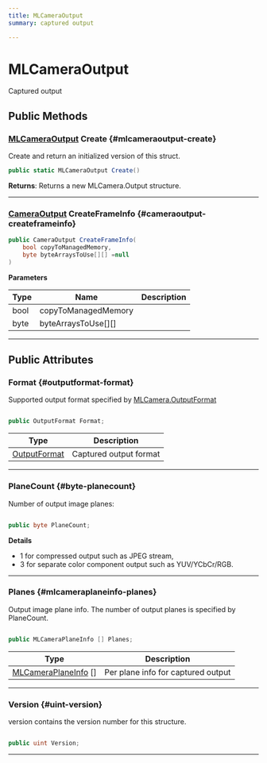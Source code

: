 ```yaml
---
title: MLCameraOutput
summary: captured output 

---
```


# MLCameraOutput




Captured output   





## Public Methods

### [MLCameraOutput](/versioned_docs/version-03-Jan-2023/unity-api/api/UnityEngine.XR.MagicLeap/MLCamera/NativeBindings/UnityEngine.XR.MagicLeap.MLCamera.NativeBindings.MLCameraOutput.md) Create {#mlcameraoutput-create}

Create and return an initialized version of this struct. 

```csharp
public static MLCameraOutput Create()
```






**Returns**: Returns a new MLCamera.Output structure.



-----------

### [CameraOutput](/versioned_docs/version-03-Jan-2023/unity-api/api/UnityEngine.XR.MagicLeap/MLCamera/UnityEngine.XR.MagicLeap.MLCamera.CameraOutput.md) CreateFrameInfo {#cameraoutput-createframeinfo}

```csharp
public CameraOutput CreateFrameInfo(
    bool copyToManagedMemory,
    byte byteArraysToUse[][] =null
)
```


**Parameters**

| Type | Name  | Description  | 
|--|--|--|
| bool |copyToManagedMemory||
| byte |byteArraysToUse[][]||






-----------

## Public Attributes

### Format {#outputformat-format}

Supported output format specified by [MLCamera.OutputFormat](/versioned_docs/version-03-Jan-2023/unity-api/api/UnityEngine.XR.MagicLeap/MLCamera/UnityEngine.XR.MagicLeap.MLCamera.md#enums-outputformat)

```csharp

public OutputFormat Format;

```

| Type | Description  | 
|--|--|
| [OutputFormat](/versioned_docs/version-03-Jan-2023/unity-api/api/UnityEngine.XR.MagicLeap/MLCamera/UnityEngine.XR.MagicLeap.MLCamera.md#enums-outputformat) | Captured output format  |





-----------

### PlaneCount {#byte-planecount}

Number of output image planes: 

```csharp

public byte PlaneCount;

```


**Details**



* 1 for compressed output such as JPEG stream,
* 3 for separate color component output such as  YUV/YCbCr/RGB. 





-----------

### Planes {#mlcameraplaneinfo-planes}

Output image plane info. The number of output planes is specified by PlaneCount. 

```csharp

public MLCameraPlaneInfo [] Planes;

```

| Type | Description  | 
|--|--|
| [MLCameraPlaneInfo](/versioned_docs/version-03-Jan-2023/unity-api/api/UnityEngine.XR.MagicLeap/MLCamera/NativeBindings/UnityEngine.XR.MagicLeap.MLCamera.NativeBindings.MLCameraPlaneInfo.md) [] | Per plane info for captured output  |





-----------

### Version {#uint-version}

version contains the version number for this structure. 

```csharp

public uint Version;

```






-----------

